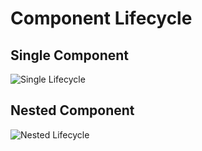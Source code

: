 # Component Lifecycle

## Single Component

<Image src="../_images/single_lifecycle.png" alt="Single Lifecycle" />

## Nested Component

<Image src="../_images/nested_lifecycle.png" alt="Nested Lifecycle" />
